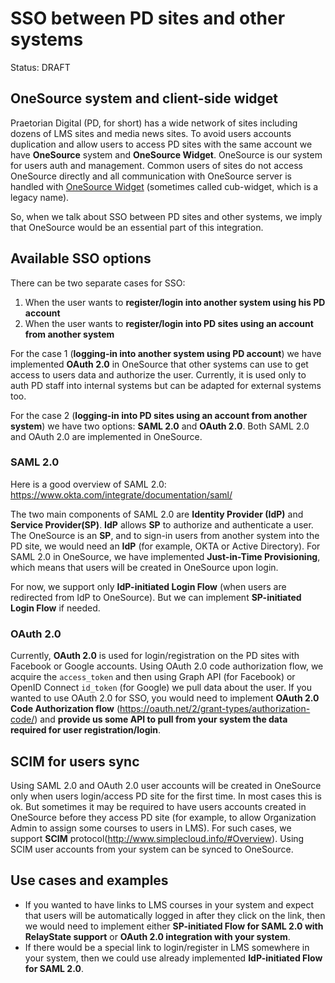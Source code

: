 # SSO between PD sites and other systems
Status: DRAFT

## OneSource system and client-side widget
Praetorian Digital (PD, for short) has a wide network of sites including dozens
of LMS sites and media news sites. To avoid users accounts duplication and allow users
to access PD sites with the same account we have **OneSource** system and **OneSource
Widget**. OneSource is our system for users auth and management.
Common users of sites do not access OneSource directly and all communication
with OneSource server is handled with [OneSource Widget](./#cub-widget)
(sometimes called cub-widget, which is a legacy name).

So, when we talk about SSO between PD sites and other systems, we imply that
OneSource would be an essential part of this integration.

## Available SSO options
There can be two separate cases for SSO:
1) When the user wants to **register/login into another system using his PD account**
2) When the user wants to **register/login into PD sites using an account from another system**

For the case 1 (**logging-in into another system using PD account**) we have implemented **OAuth 2.0** in OneSource that other systems can use to get access to users data and authorize the user.  Currently, it is used only to auth PD staff into internal systems but can be adapted for external systems too.

For the case 2 (**logging-in into PD sites using an account from another system**)
we have two options: **SAML 2.0** and **OAuth 2.0**.  Both SAML 2.0
and OAuth 2.0 are implemented in OneSource.


### SAML 2.0
Here is a good overview of SAML 2.0: https://www.okta.com/integrate/documentation/saml/

The two main components of SAML 2.0 are **Identity Provider (IdP)** and **Service Provider(SP)**.
**IdP** allows **SP** to authorize and authenticate a user. The OneSource is an **SP**, and to sign-in users from another system into the PD site, we would need an **IdP** (for example, OKTA or Active Directory).
For SAML 2.0 in OneSource, we have implemented **Just-in-Time Provisioning**, which means that users will be created in OneSource upon login.

For now, we support only **IdP-initiated Login Flow** (when users are redirected from IdP to OneSource).  But we can implement **SP-initiated Login Flow** if needed.


### OAuth 2.0
Currently, **OAuth 2.0** is used for login/registration on the PD sites with Facebook or Google accounts.
Using OAuth 2.0 code authorization flow, we acquire the `access_token` and then using Graph API (for Facebook) or OpenID Connect `id_token` (for Google) we pull data about the user.
If you wanted to use OAuth 2.0 for SSO, you would need to implement **OAuth 2.0 Code Authorization flow** (https://oauth.net/2/grant-types/authorization-code/) and **provide us some API to pull from your system the data required for user registration/login**.


## SCIM for users sync
Using SAML 2.0 and OAuth 2.0 user accounts will be created in OneSource only
when users login/access PD site for the first time. In most cases this is ok.
But sometimes it may be required to have users accounts created in OneSource
before they access PD site (for example, to allow Organization Admin to
assign some courses to users in LMS).
For such cases, we support **SCIM** protocol(http://www.simplecloud.info/#Overview).
Using SCIM user accounts from your system can be synced to OneSource.


## Use cases and examples
- If you wanted to have links to LMS courses in your system and expect that users will be automatically logged in after they click on the link, then we would need to implement either **SP-initiated Flow for SAML 2.0 with RelayState support** or **OAuth 2.0 integration with your system**.
- If there would be a special link to login/register in LMS somewhere in your system, then we could use already implemented **IdP-initiated Flow for SAML 2.0**.

